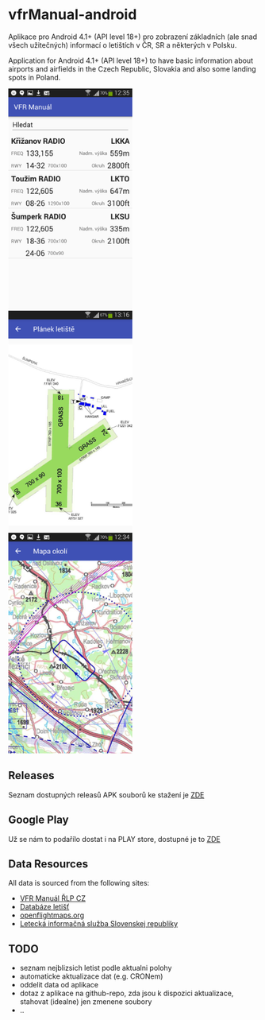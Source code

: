 # vfrManual-android

Aplikace pro Android 4.1+ (API level 18+) pro zobrazení základních (ale snad všech užitečných) informací o letištích v ČR, SR a některých v Polsku.

Application for Android 4.1+ (API level 18+) to have basic information about airports and airfields in the Czech Republic, Slovakia and also some landing spots in Poland.


<img src="https://raw.githubusercontent.com/ibisek/vfrManual-android/master/propaganda/vfr-manual1-small.png" width="250" height="444"/>&nbsp;&nbsp;<img src="https://raw.githubusercontent.com/ibisek/vfrManual-android/master/propaganda/vfr-manual2-small.png" width="250" height="444"/>&nbsp;&nbsp;<img src="https://raw.githubusercontent.com/ibisek/vfrManual-android/master/propaganda/vfr-manual3-small.png" width="250" height="444"/>

## Releases
Seznam dostupných releasů APK souborů ke stažení je [ZDE](https://github.com/ibisek/vfrManual-android/releases)

## Google Play
Už se nám to podařílo dostat i na PLAY store, dostupné je to [ZDE](https://play.google.com/store/apps/details?id=com.ibisek.vfrmanualcz)

## Data Resources
All data is sourced from the following sites:
* [VFR Manuál ŘLP CZ](http://lis.rlp.cz/vfrmanual/)
* [Databáze letišť](http://www.aerobaze.cz/gps/)
* [openflightmaps.org](https://openflightmaps.org/live/)
* [Letecká informačná služba Slovenskej republiky](https://aim.lps.sk/web/)

## TODO 
* seznam nejblizsich letist podle aktualni polohy
* automaticke aktualizace dat (e.g. CRONem)
* oddelit data od aplikace
* dotaz z aplikace na github-repo, zda jsou k dispozici aktualizace, stahovat (idealne) jen zmenene soubory
* ..
